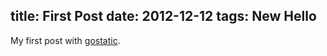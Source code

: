 title: First Post
date: 2012-12-12
tags: New Hello
----
My first post with [gostatic](https://github.com/piranha/gostatic).
